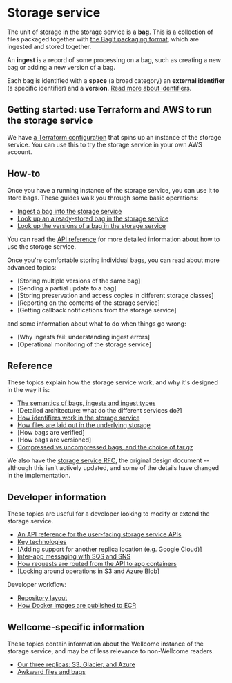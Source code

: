 # Storage service

The unit of storage in the storage service is a **bag**.
This is a collection of files packaged together with [the BagIt packaging format][bagit], which are ingested and stored together.

An **ingest** is a record of some processing on a bag, such as creating a new bag or adding a new version of a bag.

Each bag is identified with a **space** (a broad category) an **external identifier** (a specific identifier) and a **version**.
[Read more about identifiers](explanations/identifiers.md).

[bagit]: https://datatracker.ietf.org/doc/html/rfc8493



## Getting started: use Terraform and AWS to run the storage service

We have [a Terraform configuration](../demo/terraform) that spins up an instance of the storage service.
You can use this to try the storage service in your own AWS account.



## How-to

Once you have a running instance of the storage service, you can use it to store bags.
These guides walk you through some basic operations:

-   [Ingest a bag into the storage service](howto/ingest-a-bag.md)
-   [Look up an already-stored bag in the storage service](howto/look-up-a-bag.md)
-   [Look up the versions of a bag in the storage service](howto/look-up-versions-of-a-bag.md)

You can read the [API reference](developers/api-reference.md) for more detailed information about how to use the storage service.

Once you're comfortable storing individual bags, you can read about more advanced topics:

-   [Storing multiple versions of the same bag]
-   [Sending a partial update to a bag]
-   [Storing preservation and access copies in different storage classes]
-   [Reporting on the contents of the storage service]
-   [Getting callback notifications from the storage service]

and some information about what to do when things go wrong:

-   [Why ingests fail: understanding ingest errors]
-   [Operational monitoring of the storage service]



## Reference

These topics explain how the storage service work, and why it's designed in the way it is:

-   [The semantics of bags, ingests and ingest types](explanations/ingest-type.md)
-   [Detailed architecture: what do the different services do?]
-   [How identifiers work in the storage service](explanations/identifiers.md)
-   [How files are laid out in the underlying storage](explanations/file-layout.md)
-   [How bags are verified]
-   [How bags are versioned]
-   [Compressed vs uncompressed bags, and the choice of tar.gz](explanations/compression-formats.md)

We also have the [storage service RFC](https://github.com/wellcomecollection/docs/tree/main/rfcs/002-archival_storage), the original design document -- although this isn't actively updated, and some of the details have changed in the implementation.



## Developer information

These topics are useful for a developer looking to modify or extend the storage service.

-   [An API reference for the user-facing storage service APIs](developers/api-reference.md)
-   [Key technologies](developers/key-technologies.md)
-   [Adding support for another replica location (e.g. Google Cloud)]
-   [Inter-app messaging with SQS and SNS](developers/inter-app-messaging.md)
-   [How requests are routed from the API to app containers](explanations/how-requests-are-routed.md)
-   [Locking around operations in S3 and Azure Blob]

Developer workflow:

-   [Repository layout](developers/repository-layout.md)
-   [How Docker images are published to ECR](developers/ecr-publishing.md)



## Wellcome-specific information

These topics contain information about the Wellcome instance of the storage service, and may be of less relevance to non-Wellcome readers.

-   [Our three replicas: S3, Glacier, and Azure](wellcome/replica-configuration.md)
-   [Awkward files and bags](wellcome/awkward-files-and-bags.md)
